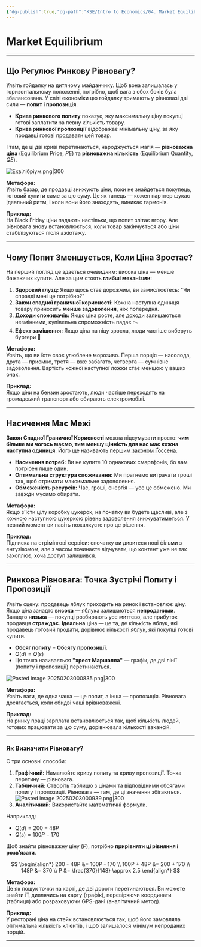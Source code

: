 ```yaml
---
{"dg-publish":true,"dg-path":"KSE/Intro to Economics/04. Market Equilibrium.md","permalink":"/kse/intro-to-economics/04-market-equilibrium/","created":"2025-02-02T23:53:42.790+02:00","updated":"2025-02-03T00:15:41.946+02:00"}
---
```


# Market Equilibrium
---

## Що Регулює Ринкову Рівновагу?

Уявіть гойдалку на дитячому майданчику. Щоб вона залишалась у горизонтальному положенні, потрібно, щоб вага з обох боків була збалансована. У світі економіки цю гойдалку тримають у рівновазі дві сили — **попит і пропозиція**.

- **Крива ринкового попиту** показує, яку максимальну ціну покупці готові заплатити за певну кількість товару.
- **Крива ринкової пропозиції** відображає мінімальну ціну, за яку продавці готові продавати цей товар.

І там, де ці дві криві перетинаються, народжується магія — **рівноважна ціна** (Equilibrium Price, $PE$) та **рівноважна кількість** (Equilibrium Quantity, $QE$).

![Еквілібріум.png|300](/img/user/assets/img/%D0%95%D0%BA%D0%B2%D1%96%D0%BB%D1%96%D0%B1%D1%80%D1%96%D1%83%D0%BC.png)

<strong><span style="color: var(--color-purple);">Метафора:</span></strong>  
Уявіть базар, де продавці знижують ціни, поки не знайдеться покупець, готовий купити саме за цю суму. Це як танець — кожен партнер шукає ідеальний ритм, і коли вони його знаходять, виникає гармонія.

<strong><span style="color: var(--color-green);">Приклад:</span></strong>  
На Black Friday ціни падають настільки, що попит злітає вгору. Але рівновага знову встановлюється, коли товар закінчується або ціни стабілізуються після ажіотажу.

---

## Чому Попит Зменшується, Коли Ціна Зростає?

На перший погляд це здається *очевидним*: висока ціна — менше бажаючих купити. Але за цим стоять <strong><span style="color: var(--color-cyan);">глибші механізми</span></strong>:

1. **Здоровий глузд:** Якщо щось стає дорожчим, ви замислюєтесь: "Чи справді мені це потрібно?"  
2. **Закон спадної граничної корисності:** Кожна наступна одиниця товару приносить <strong><span style="color: var(--color-red);">менше задоволення</span></strong>, ніж попередня.  
3. **Доходи споживачів:** Якщо ціна росте, але доходи залишаються незмінними, купівельна спроможність падає 📉
4. **Ефект заміщення:** Якщо ціна на піцу зросла, люди частіше виберуть бургери 🍔

<strong><span style="color: var(--color-purple);">Метафора:</span></strong>  
Уявіть, що ви їсте своє улюблене морозиво. Перша порція — насолода, друга — приємно, третя — вже забагато, четверта — сумнівне задоволення. Вартість кожної наступної ложки стає меншою у ваших очах.

<strong><span style="color: var(--color-green);">Приклад:</span></strong>  
Якщо ціни на бензин зростають, люди частіше переходять на громадський транспорт або обирають електромобілі.

---

## Насичення Має Межі

<strong><span style="color: var(--color-aqua);">Закон Спадної Граничної Корисності</span></strong> можна підсумувати просто: **чим більше ми чогось маємо, тим меншу цінність для нас має кожна наступна одиниця**. Його ще називають [першим законом Ґоссена](https://uk.wikipedia.org/wiki/%D0%97%D0%B0%D0%BA%D0%BE%D0%BD%D0%B8_%D2%90%D0%BE%D1%81%D1%81%D0%B5%D0%BD%D0%B0#:~:text=%D0%9F%D0%B5%CC%81%D1%80%D1%88%D0%B8%D0%B9%20%D0%B7%D0%B0%D0%BA%D0%BE%CC%81%D0%BD%20%D2%90%D0%BE%CC%81%D1%81%D1%81%D0%B5%D0%BD%D0%B0%20%E2%80%94%20%D0%B7%D0%B0%D0%BA%D0%BE%D0%BD%20%D0%BD%D0%B0%D1%81%D0%B8%D1%87%D0%B5%D0%BD%D0%BD%D1%8F,%D0%BF%D0%BE%D1%82%D1%80%D0%B5%D0%B1%20%D1%81%D0%BF%D0%BE%D0%B6%D0%B8%D0%B2%D0%B0%D1%87%D0%B0%20%D0%B2%D0%BE%D0%BD%D0%B0%20%D0%B4%D0%BE%D1%80%D1%96%D0%B2%D0%BD%D1%8E%D0%B2%D0%B0%D1%82%D0%B8%D0%BC%D0%B5%20%D0%BD%D1%83%D0%BB%D1%8E.).

- **Насичення потреб:** Ви не купите 10 однакових смартфонів, бо вам потрібен лише один.  
- **Оптимальна структура споживання:** Ми прагнемо витрачати гроші так, щоб отримати максимальне задоволення.  
- **Обмеженість ресурсів:** Час, гроші, енергія — усе це обмежено. Ми завжди мусимо обирати.

<strong><span style="color: var(--color-purple);">Метафора:</span></strong>  
Якщо з'їсти цілу коробку цукерок, на початку ви будете щасливі, але з кожною наступною цукеркою рівень задоволення знижуватиметься. У певний момент ви навіть пожалкуєте про це рішення.

<strong><span style="color: var(--color-green);">Приклад:</span></strong>  
Підписка на стрімінгові сервіси: спочатку ви дивитеся нові фільми з ентузіазмом, але з часом починаєте відчувати, що контент уже не так захоплює, хоча доступ залишився.

---

## Ринкова Рівновага: Точка Зустрічі Попиту і Пропозиції

Уявіть сцену: продавець яблук приходить на ринок і встановлює ціну. 
Якщо ціна занадто <strong><span style="color: var(--color-orange);">висока</span></strong> — яблука залишаються <strong><span style="color: var(--color-red);">непроданими</span></strong>. 
Занадто <strong><span style="color: var(--color-cyan);">низька</span></strong> — покупці розбирають усе миттєво, але прибуток продавця <strong><span style="color: var(--color-red);">страждає</span></strong>. 
<strong><span style="color: var(--color-green);">Ідеальна</span></strong> ціна — це та, де кількість яблук, які продавець готовий продати, дорівнює кількості яблук, які покупці готові купити.

- **Обсяг попиту = Обсягу пропозиції**.
- $Q(d) = Q(s)$
- Ця точка називається **"хрест Маршалла"** — графік, де дві лінії (попиту і пропозиції) перетинаються.

![Pasted image 20250203000835.png|300](/img/user/assets/Pasted%20image%2020250203000835.png)

<strong><span style="color: var(--color-purple);">Метафора:</span></strong>  
Уявіть ваги, де одна чаша — це попит, а інша — пропозиція. Рівновага досягається, коли обидві чаші врівноважені.

<strong><span style="color: var(--color-green);">Приклад:</span></strong>  
На ринку праці зарплата встановлюється так, щоб кількість людей, готових працювати за цю суму, дорівнювала кількості вакансій.

---

### Як Визначити Рівновагу?

Є три основні способи:

1. **Графічний:** Намалюйте криву попиту та криву пропозиції. Точка перетину — рівновага.
2. **Табличний:** Створіть таблицю з цінами та відповідними обсягами попиту і пропозиції. Рівновага — там, де ці значення збігаються.
 ![Pasted image 20250203000939.png|300](/img/user/assets/Pasted%20image%2020250203000939.png)
3. **Аналітичний:** Використайте математичні формули.  
   
Наприклад:
- $Q(d) = 200 - 48P$  
- $Q(s) = 100P - 170$  

Щоб знайти рівноважну ціну ($P$), потрібно **прирівняти ці рівняння і розв’язати**.

$$
\begin{align*}
200 - 48P &= 100P - 170 \\
100P + 48P &= 200 + 170 \\
148P &= 370 \\
P &= \frac{370}{148} \approx 2.5
\end{align*}
$$

<strong><span style="color: var(--color-purple);">Метафора:</span></strong>  
Це як пошук точки на карті, де дві дороги перетинаються. Ви можете знайти її, дивлячись на карту (графік), перевіряючи координати (таблиця) або розраховуючи GPS-дані (аналітичний метод).

<strong><span style="color: var(--color-green);">Приклад:</span></strong>  
У ресторані ціна на стейк встановлюється так, щоб його замовляла оптимальна кількість клієнтів, і щоб залишалося мінімум непроданих порцій.

---
